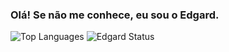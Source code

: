 ### Olá! Se não me conhece, eu sou o Edgard.


![Top Languages](https://github-readme-stats.vercel.app/api/top-langs/?username=edgardcunha&show_icons=true&theme=dracula)
![Edgard Status](https://github-readme-stats.vercel.app/api?username=edgardcunha&show_icons=true&theme=dracula)


<!--
**edgardcunha/edgardcunha** is a ✨ _special_ ✨ repository because its `README.md` (this file) appears on your GitHub profile.

Here are some ideas to get you started:

- 🔭 I’m currently working on ...
- 🌱 I’m currently learning ...
- 👯 I’m looking to collaborate on ...
- 🤔 I’m looking for help with ...
- 💬 Ask me about ...
- 📫 How to reach me: ...
- 😄 Pronouns: ...
- ⚡ Fun fact: ...
-->
